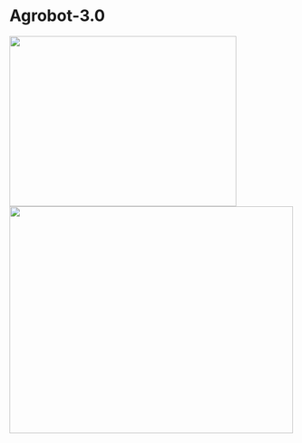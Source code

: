 # Agrobot-3.0

<p float="left">
  <img src="https://github.com/CaioslppUO/Agrobot-3.0/blob/main/img/uv.gif" width="400px" height="300px" />
  <img src="https://github.com/CaioslppUO/Agrobot-3.0/blob/main/img/agrobot.gif" width="500px" height="400px" /> 
</p>

